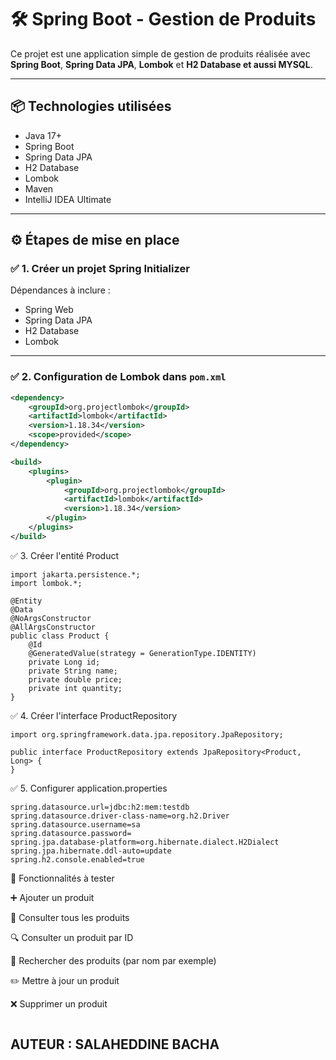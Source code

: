 # 🛠️ Spring Boot - Gestion de Produits

Ce projet est une application simple de gestion de produits réalisée avec **Spring Boot**, **Spring Data JPA**, **Lombok** et **H2 Database et aussi MYSQL**.

---

## 📦 Technologies utilisées

- Java 17+
- Spring Boot
- Spring Data JPA
- H2 Database
- Lombok
- Maven
- IntelliJ IDEA Ultimate

---

## ⚙️ Étapes de mise en place

### ✅ 1. Créer un projet Spring Initializer

Dépendances à inclure :
- Spring Web
- Spring Data JPA
- H2 Database
- Lombok

---

### ✅ 2. Configuration de Lombok dans `pom.xml`

```xml
<dependency>
    <groupId>org.projectlombok</groupId>
    <artifactId>lombok</artifactId>
    <version>1.18.34</version>
    <scope>provided</scope>
</dependency>

<build>
    <plugins>
        <plugin>
            <groupId>org.projectlombok</groupId>
            <artifactId>lombok</artifactId>
            <version>1.18.34</version>
        </plugin>
    </plugins>
</build>

```
✅ 3. Créer l'entité Product
```
import jakarta.persistence.*;
import lombok.*;

@Entity
@Data
@NoArgsConstructor
@AllArgsConstructor
public class Product {
    @Id
    @GeneratedValue(strategy = GenerationType.IDENTITY)
    private Long id;
    private String name;
    private double price;
    private int quantity;
}
```
✅ 4. Créer l'interface ProductRepository

```
import org.springframework.data.jpa.repository.JpaRepository;

public interface ProductRepository extends JpaRepository<Product, Long> {
}
```
✅ 5. Configurer application.properties

```
spring.datasource.url=jdbc:h2:mem:testdb
spring.datasource.driver-class-name=org.h2.Driver
spring.datasource.username=sa
spring.datasource.password=
spring.jpa.database-platform=org.hibernate.dialect.H2Dialect
spring.jpa.hibernate.ddl-auto=update
spring.h2.console.enabled=true
```

🧪 Fonctionnalités à tester

➕ Ajouter un produit

📃 Consulter tous les produits

🔍 Consulter un produit par ID

🔎 Rechercher des produits (par nom par exemple)

✏️ Mettre à jour un produit

❌ Supprimer un produit
```
```
AUTEUR : SALAHEDDINE BACHA
--------------------------

